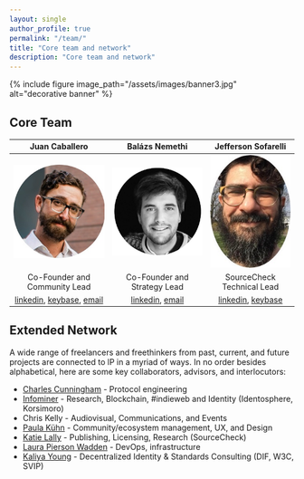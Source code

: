 ```yaml
---
layout: single
author_profile: true
permalink: "/team/"
title: "Core team and network"
description: "Core team and network"
---
```


{% include figure image_path="/assets/images/banner3.jpg" alt="decorative banner" %}


## Core Team

| Juan Caballero | Balázs Nemethi | Jefferson Sofarelli |
|:-:|:-:|:-:|
|![juan_mugshot](/assets/images/juan250.jpg)|![balazs_mugshot](/assets/images/baly250.png)|![jefferson_mugshot](/assets/images/jeff250.jpg)|
| Co-Founder and Community Lead | Co-Founder and Strategy Lead | SourceCheck Technical Lead |
| [linkedin](https://linkedin.com/in/juan-caballero), [keybase](https://keybase.io/by_caballero), [email](jc@lp) | [linkedin](https://linkedin.com/in/balazs-nemethi), [email](bn@lp) | [linkedin](https://linkedin.com/in/jefferson-sofarelli), [keybase](https://keybase.io/jmsofarelli) |

## Extended Network 

A wide range of freelancers and freethinkers from past, current, and future projects are connected to lP in a myriad of ways. In no order besides alphabetical, here are some key collaborators, advisors, and interlocutors:
* [Charles Cunningham](https://www.linkedin.com/in/charles-cunningham-710085139/) - Protocol engineering
* [Infominer](https://infominer.xyz/) - Research, Blockchain, #indieweb and Identity (Identosphere, Korsimoro)
* Chris Kelly - Audiovisual, Communications, and Events
* [Paula Kühn](https://www.linkedin.com/in/paula-k%C3%BChn-045a031a0/) - Community/ecosystem management, UX, and Design
* [Katie Lally](https://www.linkedin.com/in/mklally/) - Publishing, Licensing, Research (SourceCheck)
* [Laura Pierson Wadden](https://lpw.io/) - DevOps, infrastructure
* [Kaliya Young](identitywoman.net) - Decentralized Identity & Standards Consulting (DIF, W3C, SVIP)
